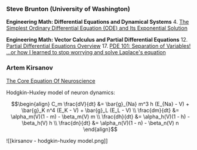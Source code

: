 ### Steve Brunton (University of Washington)

**Engineering Math: Differential Equations and Dynamical Systems**
4. [The Simplest Ordinary Differential Equation (ODE) and Its Exponential Solution](https://www.youtube.com/watch?v=BjvkBLfvkqY&list=PLMrJAkhIeNNTYaOnVI3QpH7jgULnAmvPA&index=4)

**Engineering Math: Vector Calculus and Partial Differential Equations**
12. [Partial Differential Equations Overview](https://www.youtube.com/watch?v=pvrIagjEk4c&list=PLMrJAkhIeNNQromC4WswpU1krLOq5Ro6S&index=12)
17. [PDE 101: Separation of Variables! ...or how I learned to stop worrying and solve Laplace's equation](https://www.youtube.com/watch?v=VjWtMl6vQ3Q&list=PLMrJAkhIeNNQromC4WswpU1krLOq5Ro6S&index=17)

### Artem Kirsanov

[The Core Equation Of Neuroscience](https://www.youtube.com/watch?v=zOmhHE2xctw)

Hodgkin-Huxley model of neuron dynamics:

$$\begin{align}
    C_m \frac{dV}{dt} &= \bar{g}_{Na} m^3 h (E_{Na} - V) + \bar{g}_K n^4 (E_K - V) + \bar{g}_L (E_L - V) \\
        \frac{dm}{dt} &= \alpha_m(V)(1 - m) - \beta_m(V) m \\
        \frac{dh}{dt} &= \alpha_h(V)(1 - h) - \beta_h(V) h \\
        \frac{dn}{dt} &= \alpha_n(V)(1 - n) - \beta_n(V) n
\end{align}$$

![[kirsanov - hodgkin-huxley model.png]]
